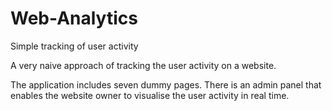 Web-Analytics
=============

Simple tracking of user activity

A very naive approach of tracking the user activity on a website. 

The application includes seven dummy pages. There is an admin panel that enables the website owner to visualise the user 
activity in real time.
